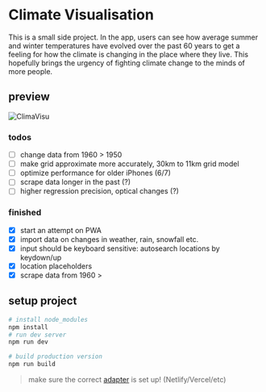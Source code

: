 # Climate Visualisation

This is a small side project. In the app, users can see how average summer and winter temperatures have evolved over the past 60 years to get a feeling for
how the climate is changing in the place where they live. This hopefully brings the urgency of fighting climate change to the minds of more people.

## preview
![ClimaVisu](https://media.giphy.com/media/NruBehLS74hrw0PRZ1/giphy-downsized-large.gif)
### todos
- [ ] change data from 1960 > 1950
- [ ] make grid approximate more accurately, 30km to 11km grid model
- [ ] optimize performance for older iPhones (6/7)
- [ ] scrape data longer in the past (?)
- [ ] higher regression precision, optical changes (?)
### finished
- [x] start an attempt on PWA
- [x] import data on changes in weather, rain, snowfall etc.
- [x] input should be keyboard sensitive: autosearch locations by keydown/up
- [x] location placeholders
- [x] scrape data from 1960 >

## setup project

```bash
# install node_modules
npm install
# run dev server
npm run dev

# build production version
npm run build
```

> make sure the correct [adapter](https://kit.svelte.dev/docs/adapters) is set up! (Netlify/Vercel/etc)